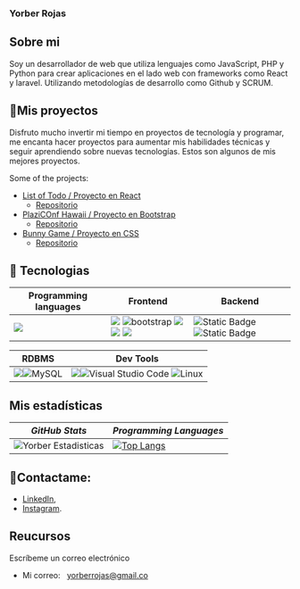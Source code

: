 ### Yorber Rojas

## Sobre mi
Soy un desarrollador de web que utiliza lenguajes como JavaScript, PHP y Python para crear aplicaciones en el lado web con frameworks como React y laravel.  Utilizando metodologías de desarrollo como Github y SCRUM.


## 🚀Mis proyectos

Disfruto mucho invertir mi tiempo en proyectos de tecnología y programar, me encanta hacer proyectos para aumentar mis habilidades técnicas y seguir aprendiendo sobre nuevas tecnologías. Estos son algunos de mis mejores proyectos.


Some of the projects:
- [List of Todo / Proyecto en React](https://yorberr.github.io/list-of-todo/)
  - [Repositorio](https://github.com/YorberR/list-of-todo)
- [PlaziCOnf Hawaii / Proyecto en Bootstrap](https://yorberr.github.io/Bootstrap-platzi/)
  - [Repositorio](https://github.com/YorberR/Bootstrap-platzi)
- [Bunny Game / Proyecto en CSS](https://yorberr.github.io/css-animation/)
  - [Repositorio](https://github.com/YorberR/css-animation)

## 🏅 Tecnologias
|Programming languages|Frontend|Backend|
|---|---|---|
|<img src="https://img.shields.io/badge/JavaScript-323330?style=for-the-badge&logo=javascript&logoColor=F7DF1E"/> | <img src="https://img.shields.io/badge/Tailwind_CSS-38B2AC?style=for-the-badge&logo=tailwind-css&logoColor=white"/> ![bootstrap](https://img.shields.io/badge/Bootstrap-563D7C?style=for-the-badge&logo=bootstrap&logoColor=white) <img src="https://img.shields.io/badge/HTML5-E34F26?style=for-the-badge&logo=html5&logoColor=white"/> <img src="https://img.shields.io/badge/React-20232A?style=for-the-badge&logo=react&logoColor=61DAFB" /> <img src="https://img.shields.io/badge/CSS3-1572B6?style=for-the-badge&logo=css3&logoColor=white"/> |<img alt="Static Badge" src="https://img.shields.io/badge/PYTHON-15?style=flat-square&logo=python&color=yellow"> <img alt="Static Badge" src="https://img.shields.io/badge/LARAVEL-15?style=flat-square&logo=laravel&color=white">|

|RDBMS|Dev Tools|
|---|---|
<img src="https://img.shields.io/badge/PostgreSQL-316192?style=for-the-badge&logo=postgresql&logoColor=white"/>![MySQL](https://img.shields.io/badge/mysql-%2300f.svg?style=for-the-badge&logo=mysql&logoColor=white)|<img src="https://img.shields.io/badge/GIT-E44C30?style=for-the-badge&logo=git&logoColor=white"/>![Visual Studio Code](https://img.shields.io/badge/Visual%20Studio%20Code-0078d7.svg?style=for-the-badge&logo=visual-studio-code&logoColor=white) ![Linux](https://img.shields.io/badge/Linux-FCC624?style=for-the-badge&logo=linux&logoColor=black)|

## Mis estadísticas

| *GitHub Stats* | *Programming Languages* |
---|---  
| ![Yorber Estadisticas](https://github-readme-stats.vercel.app/api?username=YorberR&show_icons=true&theme=tokyonight) |  [![Top Langs](https://github-readme-stats.vercel.app/api/top-langs/?username=YorberR&layout=compact&theme=tokyonight)](https://github.com/anuraghazra/github-readme-stats) |

## 📡Contactame:

- [LinkedIn](https://www.linkedin.com/in/yorberrojas/),
- [Instagram](hhttps://www.instagram.com/yorberrojas/).

## Reucursos
Escríbeme un correo electrónico
- Mi correo: <a style="margin-left: 8px;" href="mailto:yorberrojas@gmail.com">yorberrojas@gmail.co</a>
